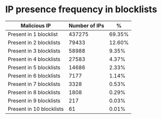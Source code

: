# IP presence frequency in blocklists
| Malicious IP | Number of IPs | % |
|----|----|----|
| Present in 1 blocklist | 437275 | 69.35% |
| Present in 2 blocklists | 79433 | 12.60% |
| Present in 3 blocklists | 58988 | 9.35% |
| Present in 4 blocklists | 27583 | 4.37% |
| Present in 5 blocklists | 14686 | 2.33% |
| Present in 6 blocklists | 7177 | 1.14% |
| Present in 7 blocklists | 3328 | 0.53% |
| Present in 8 blocklists | 1808 | 0.29% |
| Present in 9 blocklists | 217 | 0.03% |
| Present in 10 blocklists | 61 | 0.01% |
